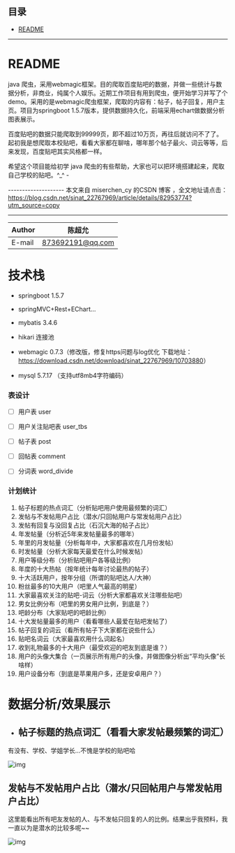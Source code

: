## 目录
* [README](#README)

****

README
===========================
java 爬虫，采用webmagic框架。目的爬取百度贴吧的数据，并做一些统计与数据分析，非商业，纯属个人娱乐。近期工作项目有用到爬虫，便开始学习并写了个demo。采用的是webmagic爬虫框架，爬取的内容有：帖子，帖子回复，用户主页。项目为springboot 1.5.7版本，提供数据持久化，前端采用echart做数据分析图表展示。 

百度贴吧的数据只能爬取到99999页，即不超过10万页，再往后就访问不了了。起初我是想爬取本校贴吧，看看大家都在聊啥，哪年那个帖子最火、词云等等，后来发现，百度贴吧其实风格都一样。

希望这个项目能给初学 java 爬虫的有些帮助，大家也可以把环境搭建起来，爬取自己学校的贴吧。^_^ -

-------------------- 本文来自 miserchen_cy 的CSDN 博客 ，全文地址请点击：https://blog.csdn.net/sinat_22767969/article/details/82953774?utm_source=copy  

****
|Author|陈超允|
|---|---
|E-mail|873692191@qq.com

# 技术栈 

- springboot 1.5.7

- springMVC+Rest+EChart...
- mybatis 3.4.6
- hikari 连接池
- webmagic 0.7.3（修改版，修复https问题与log优化 下载地址：<https://download.csdn.net/download/sinat_22767969/10703880>）
- mysql 5.7.17 （支持utf8mb4字符编码）

### 表设计

- [ ] 用户表 user

- [ ] 用户关注贴吧表 user_tbs

- [ ] 帖子表 post

- [ ] 回帖表 comment

- [ ] 分词表 word_divide


### **计划统计**

1. 帖子标题的热点词汇（分析贴吧用户使用最频繁的词汇）
2. 发帖与不发帖用户占比（潜水/只回帖用户与常发帖用户占比）
3. 发帖有回复与没回复占比（石沉大海的帖子占比）
4. 年发帖量（分析近5年来发帖量最多的哪年）
5. 年里的月发帖量（分析每年中，大家都喜欢在几月份发帖）
6. 时发帖量（分析大家每天最爱在什么时候发帖）
7. 用户等级分布（分析贴吧用户各等级比例）
8. 年度的十大热帖（按年统计每年讨论最热的帖子）
9. 十大活跃用户，按年分组（所谓的贴吧达人/大神）
10. 粉丝最多的10大用户（吧里人气最高的明星）
11. 大家最喜欢关注的贴吧-词云（分析大家都喜欢关注哪些贴吧）
12. 男女比例分布（吧里的男女用户比例，到底是？）
13. 吧龄分布（大家贴吧的吧龄比例）
14. 十大发帖量最多的用户（看看哪些人最爱在贴吧发帖了）
15. 帖子回复的词云（看所有帖子下大家都在说些什么）
16. 贴吧名词云（大家最喜欢用什么词起名）
17. 收到礼物最多的十大用户（最受欢迎的吧友到底是谁？）
18. 用户的头像大集合（一页展示所有用户的头像，并做图像分析出“平均头像”长啥样）
19. 用户设备分布（到底是苹果用户多，还是安卓用户？）



# 数据分析/效果展示

- ## 帖子标题的热点词汇（看看大家发帖最频繁的词汇）

有没有、学校、学姐学长...不愧是学校的贴吧哈

![img](https://img-blog.csdn.net/20181006212441788?watermark/2/text/aHR0cHM6Ly9ibG9nLmNzZG4ubmV0L3NpbmF0XzIyNzY3OTY5/font/5a6L5L2T/fontsize/400/fill/I0JBQkFCMA==/dissolve/70)

## 发帖与不发帖用户占比（潜水/只回帖用户与常发帖用户占比）

这里能看出所有吧友发帖的人、与不发帖只回复的人的比例。结果出乎我预料，我一直以为是潜水的比较多呢~~

![img](https://img-blog.csdn.net/20181006212924512?watermark/2/text/aHR0cHM6Ly9ibG9nLmNzZG4ubmV0L3NpbmF0XzIyNzY3OTY5/font/5a6L5L2T/fontsize/400/fill/I0JBQkFCMA==/dissolve/70)